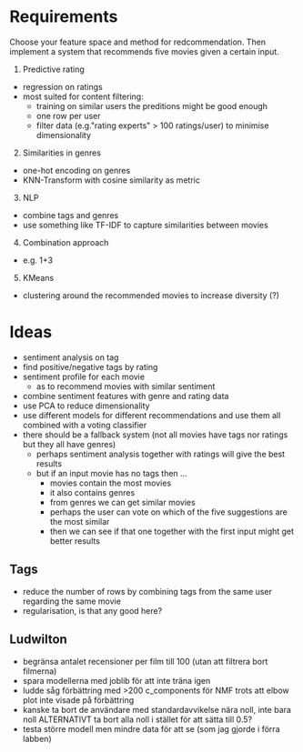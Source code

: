 # Requirements

Choose your feature space and method for redcommendation. Then implement a system that recommends five movies given a certain input. 

1. Predictive rating
- regression on ratings
- most suited for content filtering:
    - training on similar users the preditions might be good enough
    - one row per user
    - filter data (e.g."rating experts" > 100 ratings/user) to minimise dimensionality

2. Similarities in genres
- one-hot encoding on genres
- KNN-Transform with cosine similarity as metric

3. NLP
- combine tags and genres
- use something like TF-IDF to capture similarities between movies

4. Combination approach
- e.g. 1+3

5. KMeans
- clustering around the recommended movies to increase diversity (?)

# Ideas

- sentiment analysis on tag
- find positive/negative tags by rating
- sentiment profile for each movie
    - as to recommend movies with similar sentiment
- combine sentiment features with genre and rating data
- use PCA to reduce dimensionality
- use different models for different recommendations and use them all combined with a voting classifier
- there should be a fallback system (not all movies have tags nor ratings but they all have genres)
    - perhaps sentiment analysis together with ratings will give the best results
    - but if an input movie has no tags then ...
        - movies contain the most movies
        - it also contains genres
        - from genres we can get similar movies 
        - perhaps the user can vote on which of the five suggestions are the most similar
        - then we can see if that one together with the first input might get better results

## Tags

- reduce the number of rows by combining tags from the same user regarding the same movie
- regularisation, is that any good here? 

## Ludwilton

- begränsa antalet recensioner per film till 100 (utan att filtrera bort filmerna)
- spara modellerna med joblib för att inte träna igen
- ludde såg förbättring med >200 c_components för NMF trots att elbow plot inte visade på förbättring
- kanske ta bort de användare med standardavvikelse nära noll, inte bara noll ALTERNATIVT ta bort alla noll i stället för att sätta till 0.5?
- testa större modell men mindre data för att se (som jag gjorde i förra labben)